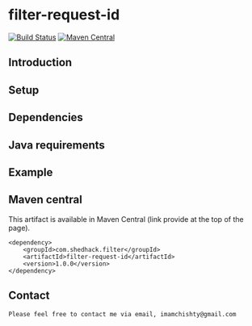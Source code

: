 # filter-request-id

[![Build Status](https://travis-ci.org/imamchishty/filter-request-id.svg?branch=master "filter-request-id")](https://travis-ci.org/imamchishty/filter-request-id) [![Maven Central](https://maven-badges.herokuapp.com/maven-central/com.shedhack.thread/filter-request-id/badge.svg?style=plastic)](https://maven-badges.herokuapp.com/maven-central/com.shedhack.thread/filter-request-id)

## Introduction

## Setup

## Dependencies

## Java requirements

## Example


## Maven central

This artifact is available in Maven Central (link provide at the top of the page).
 
    <dependency>
        <groupId>com.shedhack.filter</groupId>
        <artifactId>filter-request-id</artifactId>
        <version>1.0.0</version>
    </dependency>    


Contact
-------

	Please feel free to contact me via email, imamchishty@gmail.com
